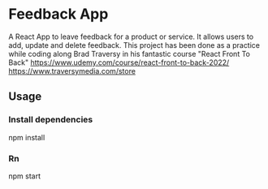 # Feedback App

A React App to leave feedback for a product or service. It allows users to add, update and delete feedback.
This project has been done as a practice while coding along Brad Traversy in his fantastic course "React Front To Back"
https://www.udemy.com/course/react-front-to-back-2022/
https://www.traversymedia.com/store


## Usage

### Install dependencies

npm install

### Rn

npm start
